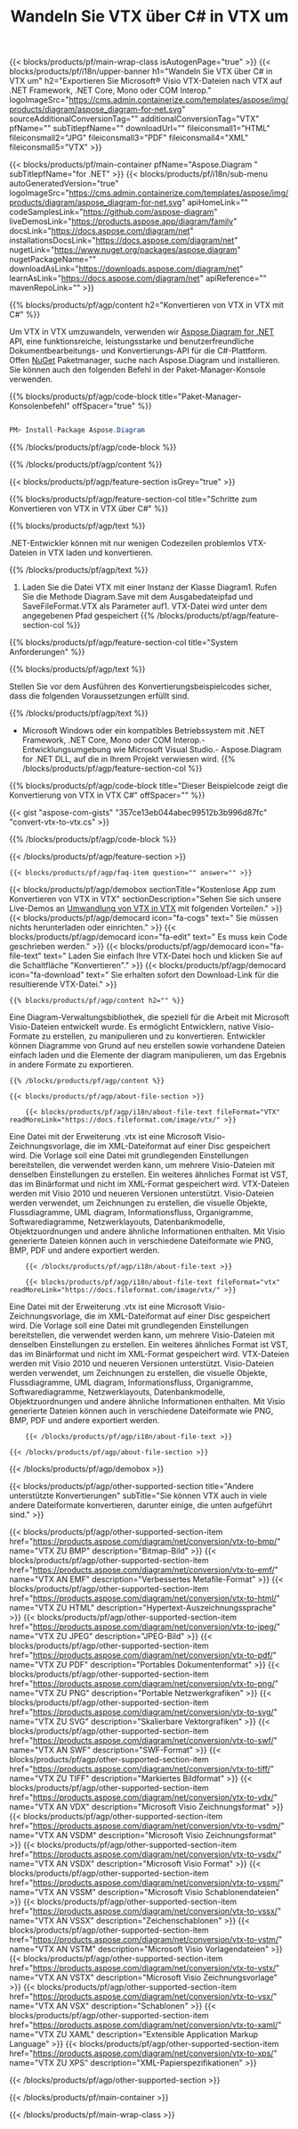﻿---
title: Wandeln Sie VTX über C# in VTX um 
weight: 1150
url: /de/net/conversion/vtx-to-vtx/ 
description: Beispielcode für die Umwandlung von VTX in VTX C#. Verwenden Sie API Beispielcode für die Batch-Konvertierung von VTX Dateien in VTX innerhalb von VB.NET, Asp.NET oder einer beliebigen .NET-basierten Anwendung.
---
{{< blocks/products/pf/main-wrap-class isAutogenPage="true" >}}
{{< blocks/products/pf/i18n/upper-banner h1="Wandeln Sie VTX über C# in VTX um" h2="Exportieren Sie Microsoft® Visio VTX-Dateien nach VTX auf .NET Framework, .NET Core, Mono oder COM Interop." logoImageSrc="https://cms.admin.containerize.com/templates/aspose/img/products/diagram/aspose_diagram-for-net.svg" sourceAdditionalConversionTag="" additionalConversionTag="VTX" pfName="" subTitlepfName="" downloadUrl="" fileiconsmall1="HTML" fileiconsmall2="JPG" fileiconsmall3="PDF" fileiconsmall4="XML" fileiconsmall5="VTX" >}}

{{< blocks/products/pf/main-container pfName="Aspose.Diagram " subTitlepfName="for .NET" >}}
{{< blocks/products/pf/i18n/sub-menu autoGeneratedVersion="true" logoImageSrc="https://cms.admin.containerize.com/templates/aspose/img/products/diagram/aspose_diagram-for-net.svg" apiHomeLink="" codeSamplesLink="https://github.com/aspose-diagram" liveDemosLink="https://products.aspose.app/diagram/family" docsLink="https://docs.aspose.com/diagram/net" installationsDocsLink="https://docs.aspose.com/diagram/net" nugetLink="https://www.nuget.org/packages/aspose.diagram" nugetPackageName="" downloadAsLink="https://downloads.aspose.com/diagram/net" learnAsLink="https://docs.aspose.com/diagram/net" apiReference="" mavenRepoLink="" >}}

{{% blocks/products/pf/agp/content h2="Konvertieren von VTX in VTX mit C#" %}}

 Um VTX in VTX umzuwandeln, verwenden wir
 [Aspose.Diagram for .NET](https://products.aspose.com/diagram/net) 
 API, eine funktionsreiche, leistungsstarke und benutzerfreundliche Dokumentbearbeitungs- und Konvertierungs-API für die C#-Plattform. Offen
 [NuGet](https://www.nuget.org/packages/aspose.diagram) 
 Paketmanager, suche nach
 Aspose.Diagram 
 und installieren. Sie können auch den folgenden Befehl in der Paket-Manager-Konsole verwenden.

{{% blocks/products/pf/agp/code-block title="Paket-Manager-Konsolenbefehl" offSpacer="true" %}}

```cs

PM> Install-Package Aspose.Diagram


```

{{% /blocks/products/pf/agp/code-block %}}

{{% /blocks/products/pf/agp/content %}}

{{< blocks/products/pf/agp/feature-section isGrey="true" >}}

{{% blocks/products/pf/agp/feature-section-col title="Schritte zum Konvertieren von VTX in VTX über C#" %}}

{{% blocks/products/pf/agp/text %}}

 .NET-Entwickler können mit nur wenigen Codezeilen problemlos VTX-Dateien in VTX laden und konvertieren.

{{% /blocks/products/pf/agp/text %}}

1. Laden Sie die Datei VTX mit einer Instanz der Klasse Diagram1. Rufen Sie die Methode Diagram.Save mit dem Ausgabedateipfad und SaveFileFormat.VTX als Parameter auf1. VTX-Datei wird unter dem angegebenen Pfad gespeichert
{{% /blocks/products/pf/agp/feature-section-col %}}

{{% blocks/products/pf/agp/feature-section-col title="System Anforderungen" %}}

{{% blocks/products/pf/agp/text %}}

 Stellen Sie vor dem Ausführen des Konvertierungsbeispielcodes sicher, dass die folgenden Voraussetzungen erfüllt sind.

{{% /blocks/products/pf/agp/text %}}

- Microsoft Windows oder ein kompatibles Betriebssystem mit .NET Framework, .NET Core, Mono oder COM Interop.- Entwicklungsumgebung wie Microsoft Visual Studio.- Aspose.Diagram for .NET DLL, auf die in Ihrem Projekt verwiesen wird.
{{% /blocks/products/pf/agp/feature-section-col %}}

{{% blocks/products/pf/agp/code-block title="Dieser Beispielcode zeigt die Konvertierung von VTX in VTX C#" offSpacer="" %}}

{{< gist "aspose-com-gists" "357ce13eb044abec99512b3b996d87fc" "convert-vtx-to-vtx.cs" >}}

{{% /blocks/products/pf/agp/code-block %}}

{{< /blocks/products/pf/agp/feature-section >}}

    {{< blocks/products/pf/agp/faq-item question="" answer="" >}}
 

<!-- aboutfile Starts -->

{{< blocks/products/pf/agp/demobox sectionTitle="Kostenlose App zum Konvertieren von VTX in VTX" sectionDescription="Sehen Sie sich unsere Live-Demos an [Umwandlung von VTX in VTX](https://products.aspose.app/diagram/conversion/vtx-to-vtx) mit folgenden Vorteilen." >}}
        {{< blocks/products/pf/agp/democard icon="fa-cogs" text=" Sie müssen nichts herunterladen oder einrichten." >}}
        {{< blocks/products/pf/agp/democard icon="fa-edit" text=" Es muss kein Code geschrieben werden." >}}
        {{< blocks/products/pf/agp/democard icon="fa-file-text" text=" Laden Sie einfach Ihre VTX-Datei hoch und klicken Sie auf die Schaltfläche \"Konvertieren\"." >}}
        {{< blocks/products/pf/agp/democard icon="fa-download" text=" Sie erhalten sofort den Download-Link für die resultierende VTX-Datei." >}}

    {{% blocks/products/pf/agp/content h2="" %}}

 Eine Diagram-Verwaltungsbibliothek, die speziell für die Arbeit mit Microsoft Visio-Dateien entwickelt wurde. Es ermöglicht Entwicklern, native Visio-Formate zu erstellen, zu manipulieren und zu konvertieren. Entwickler können Diagramme von Grund auf neu erstellen sowie vorhandene Dateien einfach laden und die Elemente der diagram manipulieren, um das Ergebnis in andere Formate zu exportieren.



    {{% /blocks/products/pf/agp/content %}}

    {{< blocks/products/pf/agp/about-file-section >}}

        {{< blocks/products/pf/agp/i18n/about-file-text fileFormat="VTX" readMoreLink="https://docs.fileformat.com/image/vtx/" >}}
Eine Datei mit der Erweiterung .vtx ist eine Microsoft Visio-Zeichnungsvorlage, die im XML-Dateiformat auf einer Disc gespeichert wird. Die Vorlage soll eine Datei mit grundlegenden Einstellungen bereitstellen, die verwendet werden kann, um mehrere Visio-Dateien mit denselben Einstellungen zu erstellen. Ein weiteres ähnliches Format ist VST, das im Binärformat und nicht im XML-Format gespeichert wird. VTX-Dateien werden mit Visio 2010 und neueren Versionen unterstützt. Visio-Dateien werden verwendet, um Zeichnungen zu erstellen, die visuelle Objekte, Flussdiagramme, UML diagram, Informationsfluss, Organigramme, Softwarediagramme, Netzwerklayouts, Datenbankmodelle, Objektzuordnungen und andere ähnliche Informationen enthalten. Mit Visio generierte Dateien können auch in verschiedene Dateiformate wie PNG, BMP, PDF und andere exportiert werden.

        {{< /blocks/products/pf/agp/i18n/about-file-text >}}

        {{< blocks/products/pf/agp/i18n/about-file-text fileFormat="vtx" readMoreLink="https://docs.fileformat.com/image/vtx/" >}}
Eine Datei mit der Erweiterung .vtx ist eine Microsoft Visio-Zeichnungsvorlage, die im XML-Dateiformat auf einer Disc gespeichert wird. Die Vorlage soll eine Datei mit grundlegenden Einstellungen bereitstellen, die verwendet werden kann, um mehrere Visio-Dateien mit denselben Einstellungen zu erstellen. Ein weiteres ähnliches Format ist VST, das im Binärformat und nicht im XML-Format gespeichert wird. VTX-Dateien werden mit Visio 2010 und neueren Versionen unterstützt. Visio-Dateien werden verwendet, um Zeichnungen zu erstellen, die visuelle Objekte, Flussdiagramme, UML diagram, Informationsfluss, Organigramme, Softwarediagramme, Netzwerklayouts, Datenbankmodelle, Objektzuordnungen und andere ähnliche Informationen enthalten. Mit Visio generierte Dateien können auch in verschiedene Dateiformate wie PNG, BMP, PDF und andere exportiert werden.

        {{< /blocks/products/pf/agp/i18n/about-file-text >}}

    {{< /blocks/products/pf/agp/about-file-section >}}

{{< /blocks/products/pf/agp/demobox >}}

<!-- aboutfile Ends -->

{{< blocks/products/pf/agp/other-supported-section title="Andere unterstützte Konvertierungen" subTitle="Sie können VTX auch in viele andere Dateiformate konvertieren, darunter einige, die unten aufgeführt sind." >}}

{{< blocks/products/pf/agp/other-supported-section-item href="https://products.aspose.com/diagram/net/conversion/vtx-to-bmp/" name="VTX ZU BMP" description="Bitmap-Bild" >}}
{{< blocks/products/pf/agp/other-supported-section-item href="https://products.aspose.com/diagram/net/conversion/vtx-to-emf/" name="VTX AN EMF" description="Verbessertes Metafile-Format" >}}
{{< blocks/products/pf/agp/other-supported-section-item href="https://products.aspose.com/diagram/net/conversion/vtx-to-html/" name="VTX ZU HTML" description="Hypertext-Auszeichnungssprache" >}}
{{< blocks/products/pf/agp/other-supported-section-item href="https://products.aspose.com/diagram/net/conversion/vtx-to-jpeg/" name="VTX ZU JPEG" description="JPEG-Bild" >}}
{{< blocks/products/pf/agp/other-supported-section-item href="https://products.aspose.com/diagram/net/conversion/vtx-to-pdf/" name="VTX ZU PDF" description="Portables Dokumentenformat" >}}
{{< blocks/products/pf/agp/other-supported-section-item href="https://products.aspose.com/diagram/net/conversion/vtx-to-png/" name="VTX ZU PNG" description="Portable Netzwerkgrafiken" >}}
{{< blocks/products/pf/agp/other-supported-section-item href="https://products.aspose.com/diagram/net/conversion/vtx-to-svg/" name="VTX ZU SVG" description="Skalierbare Vektorgrafiken" >}}
{{< blocks/products/pf/agp/other-supported-section-item href="https://products.aspose.com/diagram/net/conversion/vtx-to-swf/" name="VTX AN SWF" description="SWF-Format" >}}
{{< blocks/products/pf/agp/other-supported-section-item href="https://products.aspose.com/diagram/net/conversion/vtx-to-tiff/" name="VTX ZU TIFF" description="Markiertes Bildformat" >}}
{{< blocks/products/pf/agp/other-supported-section-item href="https://products.aspose.com/diagram/net/conversion/vtx-to-vdx/" name="VTX AN VDX" description="Microsoft Visio Zeichnungsformat" >}}
{{< blocks/products/pf/agp/other-supported-section-item href="https://products.aspose.com/diagram/net/conversion/vtx-to-vsdm/" name="VTX AN VSDM" description="Microsoft Visio Zeichnungsformat" >}}
{{< blocks/products/pf/agp/other-supported-section-item href="https://products.aspose.com/diagram/net/conversion/vtx-to-vsdx/" name="VTX AN VSDX" description="Microsoft Visio Format" >}}
{{< blocks/products/pf/agp/other-supported-section-item href="https://products.aspose.com/diagram/net/conversion/vtx-to-vssm/" name="VTX AN VSSM" description="Microsoft Visio Schablonendateien" >}}
{{< blocks/products/pf/agp/other-supported-section-item href="https://products.aspose.com/diagram/net/conversion/vtx-to-vssx/" name="VTX AN VSSX" description="Zeichenschablonen" >}}
{{< blocks/products/pf/agp/other-supported-section-item href="https://products.aspose.com/diagram/net/conversion/vtx-to-vstm/" name="VTX AN VSTM" description="Microsoft Visio Vorlagendateien" >}}
{{< blocks/products/pf/agp/other-supported-section-item href="https://products.aspose.com/diagram/net/conversion/vtx-to-vstx/" name="VTX AN VSTX" description="Microsoft Visio Zeichnungsvorlage" >}}
{{< blocks/products/pf/agp/other-supported-section-item href="https://products.aspose.com/diagram/net/conversion/vtx-to-vsx/" name="VTX AN VSX" description="Schablonen" >}}
{{< blocks/products/pf/agp/other-supported-section-item href="https://products.aspose.com/diagram/net/conversion/vtx-to-xaml/" name="VTX ZU XAML" description="Extensible Application Markup Language" >}}
{{< blocks/products/pf/agp/other-supported-section-item href="https://products.aspose.com/diagram/net/conversion/vtx-to-xps/" name="VTX ZU XPS" description="XML-Papierspezifikationen" >}}

{{< /blocks/products/pf/agp/other-supported-section >}}

{{< /blocks/products/pf/main-container >}}
    
{{< /blocks/products/pf/main-wrap-class >}}